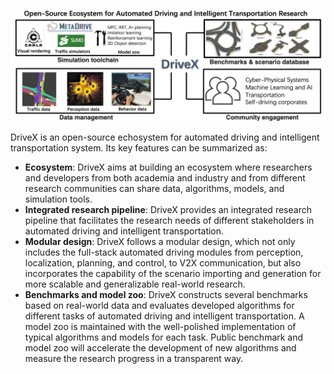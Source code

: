 
![drivex](https://github.com/UCLA-DriveX/.github/blob/main/profile/figure_framework.jpeg)

DriveX is an open-source echosystem for automated driving and intelligent transportation system. Its key features can be summarized as:

- **Ecosystem**: DriveX aims at building an ecosystem where researchers and developers from both academia and industry and from different research communities can share data, algorithms, models, and simulation tools.
- **Integrated research pipeline**: DriveX provides an integrated research pipeline that facilitates the research needs of different stakeholders in automated driving and intelligent transportation.
- **Modular design**: DriveX follows a modular design, which not only includes the full-stack automated driving modules from perception, localization, planning, and control, to V2X communication, but also incorporates the capability of the scenario importing and generation for more scalable and generalizable real-world research.
- **Benchmarks and model zoo**: DriveX constructs several benchmarks based on real-world data and evaluates developed algorithms for different tasks of automated driving and intelligent transportation. A model zoo is maintained with the well-polished implementation of typical algorithms and models for each task. Public benchmark and model zoo will accelerate the development of new algorithms and measure the research progress in a transparent way.
